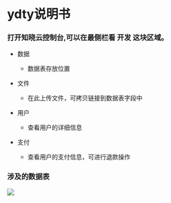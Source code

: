 # ydty说明书    
### 打开知晓云控制台,可以在最侧栏看 开发 这块区域。   
* 数据
    - 数据表存放位置
* 文件
    - 在此上传文件，可拷贝链接到数据表字段中    
    
* 用户
    - 查看用户的详细信息
* 支付
    - 查看用户的支付信息，可进行退款操作
    
### 涉及的数据表   
<img src="{{site.url}}/ydty-img/table.png" />
